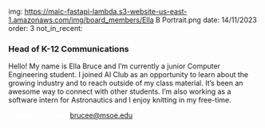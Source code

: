 img: https://maic-fastapi-lambda.s3-website-us-east-1.amazonaws.com/img/board_members/Ella B Portrait.png
date: 14/11/2023
order: 3
not_in_recent:

### Head of K-12 Communications

Hello! My name is Ella Bruce and I’m currently a junior Computer Engineering student. I joined AI Club as an opportunity to learn about the growing industry and to reach outside of my class material. It’s been an awesome way to connect with other students. I’m also working as a software intern for Astronautics and I enjoy knitting in my free-time.

<a style = 'font-weight: bold; color: white;'>Contact Me Here:</a> <a style = 'color: blue eyes;'>brucee@msoe.edu</a>